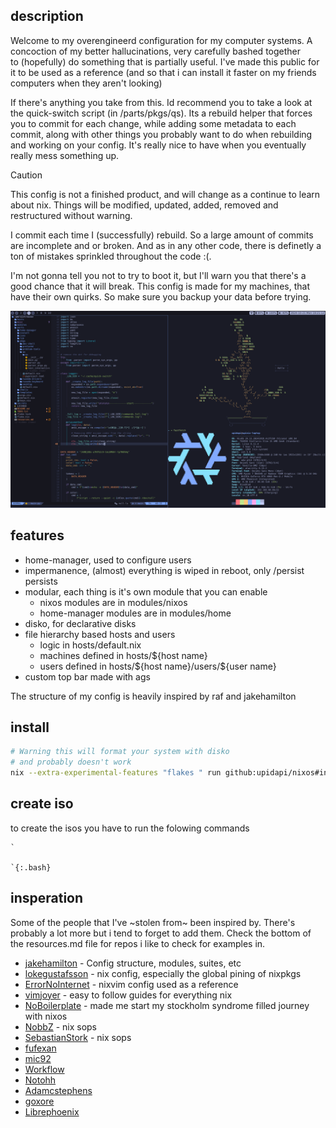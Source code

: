 ## description
Welcome to my overengineerd configuration for my computer systems. A 
concoction of my better hallucinations, very carefully bashed together  
to (hopefully) do something that is partially useful. I've made this 
public for it to be used as a reference (and so that i can install it 
faster on my friends computers when they aren't looking)

If there's anything you take from this. Id recommend you to take a 
look at the quick-switch script (in /parts/pkgs/qs). Its a rebuild 
helper that forces you to commit for each change, while adding some 
metadata to each commit, along with other things you probably want 
to do when rebuilding and working on your config. It's really nice 
to have when you eventually really mess something up.

> [!CAUTION]
> This config is not a finished product, and will change as a continue 
> to learn about nix. Things will be modified, updated, added, removed 
> and restructured without warning. 
> 
> I commit each time I (successfully) rebuild. So a large amount of commits 
> are incomplete and or broken. And as in any other code, there is 
> definetly a ton of mistakes sprinkled throughout the code :(.
>
> I'm not gonna tell you not to try to boot it, but I'll warn you that 
> there's a good chance that it will break. This config is made for my 
> machines, that have their own quirks. So make sure you backup your 
> data before trying.


![my desktop](https://github.com/upidapi/NixOs/blob/main/misc/images/desktop.png?raw=true)


## features
- home-manager, used to configure users 
- impermanence, (almost) everything is wiped in reboot, only /persist persists
- modular, each thing is it's own module that you can enable
  - nixos modules are in modules/nixos
  - home-manager modules are in modules/home
- disko, for declarative disks
- file hierarchy based hosts and users
  - logic in hosts/default.nix
  - machines defined in hosts/${host name}
  - users defined in hosts/\${host name}/users/\${user name}
- custom top bar made with ags

The structure of my config is heavily inspired by raf and jakehamilton

## install
```bash 
# Warning this will format your system with disko 
# and probably doesn't work
nix --extra-experimental-features "flakes " run github:upidapi/nixos#install 
```


## create iso
to create the isos you have to run the folowing commands
    
    `
    
    `{:.bash}


## insperation
Some of the people that I've ~stolen from~ been inspired by. There's probably 
a lot more but i tend to forget to add them. Check the bottom of the resources.md 
file for repos i like to check for examples in.

- [jakehamilton](https://github.com/jakehamilton/config) - Config structure, modules, suites, etc
- [lokegustafsson](https://github.com/lokegustafsson/nixos-getting-started) - nix config, especially the global pining of nixpkgs
- [ErrorNoInternet](https://github.com/ErrorNoInternet/configuration.nix) - nixvim config used as a reference
- [vimjoyer](https://www.youtube.com/@vimjoyer) - easy to follow guides for everything nix
- [NoBoilerplate](https://www.youtube.com/@NoBoilerplate) - made me start my stockholm syndrome filled journey with nixos
- [NobbZ](https://github.com/NobbZ/nixos-config/) - nix sops
- [SebastianStork](https://github.com/SebastianStork/nixos-config) - nix sops
- [fufexan](https://github.com/fufexan/dotfiles)
- [mic92](https://github.com/Mic92/dotfiles)
- [Workflow](https://github.com/workflow/dotfiles)
- [Notohh](https://github.com/notohh/snowflake)
- [Adamcstephens](https://codeberg.org/adamcstephens/dotfiles)
- [goxore](https://github.com/Goxore/nixconf)
- [Librephoenix](https://github.com/librephoenix/nixos-config)


